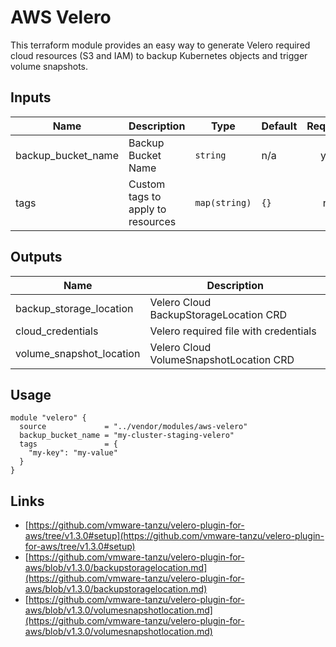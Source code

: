 # AWS Velero

This terraform module provides an easy way to generate Velero required cloud resources (S3 and IAM) to backup
Kubernetes objects and trigger volume snapshots.

## Inputs

| Name                 | Description                            | Type          | Default | Required |
| -------------------- | -------------------------------------- | ------------- | ------- | :------: |
| backup\_bucket\_name | Backup Bucket Name                     | `string`      | n/a     |   yes    |
| tags                 | Custom tags to apply to resources      | `map(string)` | `{}`    |   no     |

## Outputs

| Name                       | Description                             |
| -------------------------- | --------------------------------------- |
| backup\_storage\_location  | Velero Cloud BackupStorageLocation CRD  |
| cloud\_credentials         | Velero required file with credentials   |
| volume\_snapshot\_location | Velero Cloud VolumeSnapshotLocation CRD |

## Usage

```hcl
module "velero" {
  source             = "../vendor/modules/aws-velero"
  backup_bucket_name = "my-cluster-staging-velero"
  tags               = {
    "my-key": "my-value"
  }
}
```

## Links

- [https://github.com/vmware-tanzu/velero-plugin-for-aws/tree/v1.3.0#setup](https://github.com/vmware-tanzu/velero-plugin-for-aws/tree/v1.3.0#setup)
- [https://github.com/vmware-tanzu/velero-plugin-for-aws/blob/v1.3.0/backupstoragelocation.md](https://github.com/vmware-tanzu/velero-plugin-for-aws/blob/v1.3.0/backupstoragelocation.md)
- [https://github.com/vmware-tanzu/velero-plugin-for-aws/blob/v1.3.0/volumesnapshotlocation.md](https://github.com/vmware-tanzu/velero-plugin-for-aws/blob/v1.3.0/volumesnapshotlocation.md)
